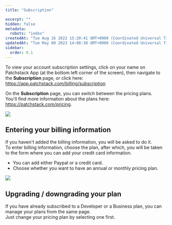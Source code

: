 ```yaml
---
title: "Subscription"

excerpt: ""
hidden: false
metadata: 
  robots: "index"
createdAt: "Tue Aug 16 2022 15:20:41 GMT+0000 (Coordinated Universal Time)"
updatedAt: "Tue May 09 2023 14:08:38 GMT+0000 (Coordinated Universal Time)"
sidebar:
  order: 9.1
---
```


To view your account subscription settings, click on your name on Patchstack App (at the bottom left corner of the screen), then navigate to the **Subscription** page, or click here: https://app.patchstack.com/billing/subscription

On the **Subscription** page, you can switch between the pricing plans.  
You'll find more information about the plans here: <a href="https://patchstack.com/pricing" target="_blank">https://patchstack.com/pricing</a>.

![](@images/patchstack-subscription.png)

## Entering your billing information

If you haven't added the billing information, you will be asked to do it.  
To enter billing information, choose the plan, after which, you will be taken to the form where you can add your credit card information.

- You can add either Paypal or a credit card.
- Choose whether you want to have an annual or monthly pricing plan.

![](@images/afa8f40-small-Patchstack_add_credit_card.png)

## Upgrading / downgrading your plan

If you have already subscribed to a Developer or a Business plan, you can manage your plans from the same page.  
Just change your pricing plan by selecting one first.
